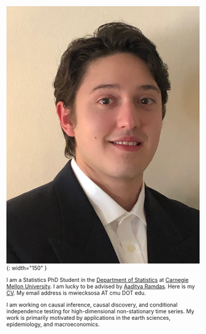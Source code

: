 ![image](/assets/images/WieckSosaMichael_headshot.JPG){: width="150" }

I am a Statistics PhD Student in the [Department of Statistics](https://www.stat.cmu.edu/) at [Carnegie Mellon University](https://www.cmu.edu/). I am lucky to be advised by [Aaditya Ramdas](https://www.stat.cmu.edu/~aramdas/). Here is my [CV](https://github.com/mwiecksosa/cv/blob/main/CV_WieckSosaMichael_2024.pdf). My email address is mwiecksosa AT cmu DOT edu.

I am working on causal inference, causal discovery, and conditional independence testing for high-dimensional non-stationary time series. My work is primarily motivated by applications in the earth sciences, epidemiology, and macroeconomics. 



